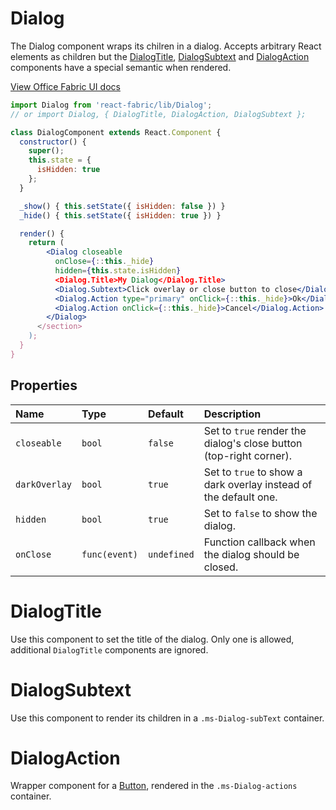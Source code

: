 # Dialog

The Dialog component wraps its chilren in a dialog. Accepts arbitrary React elements as children but
the [DialogTitle](#dialogtitle), [DialogSubtext](#dialogsubtext) and [DialogAction](#dialogaction) components
have a special semantic when rendered.

<a href="http://dev.office.com/fabric/components/Dialog" target="_blank">View Office Fabric UI docs</a>

```jsx
import Dialog from 'react-fabric/lib/Dialog';
// or import Dialog, { DialogTitle, DialogAction, DialogSubtext };

class DialogComponent extends React.Component {
  constructor() {
    super();
    this.state = {
      isHidden: true
    };
  }

  _show() { this.setState({ isHidden: false }) }
  _hide() { this.setState({ isHidden: true }) }

  render() {
    return (
        <Dialog closeable
          onClose={::this._hide}
          hidden={this.state.isHidden}
          <Dialog.Title>My Dialog</Dialog.Title>
          <Dialog.Subtext>Click overlay or close button to close</Dialog.Subtext>
          <Dialog.Action type="primary" onClick={::this._hide}>Ok</Dialog.Action>
          <Dialog.Action onClick={::this._hide}>Cancel</Dialog.Action>
        </Dialog>
      </section>
    );
  }
}
```

## Properties

| Name          | Type          | Default     | Description                                                        |
| :-----        | :-----        | :-----      | :-----                                                             |
| `closeable`   | `bool`        | `false`     | Set to `true` render the dialog's close button (top-right corner). |
| `darkOverlay` | `bool`        | `true`      | Set to `true` to show a dark overlay instead of the default one.   |
| `hidden`      | `bool`        | `true`      | Set to `false` to show the dialog.                                 |
| `onClose`     | `func(event)` | `undefined` | Function callback when the dialog should be closed.                |

# DialogTitle

Use this component to set the title of the dialog. Only one is allowed, additional `DialogTitle` components are ignored.

# DialogSubtext

Use this component to render its children in a `.ms-Dialog-subText` container.

# DialogAction

Wrapper component for a [Button](/components/Button), rendered in the `.ms-Dialog-actions` container.
